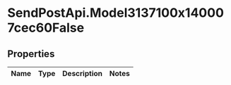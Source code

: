 # SendPostApi.Model3137100x140007cec60False

## Properties
Name | Type | Description | Notes
------------ | ------------- | ------------- | -------------


